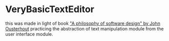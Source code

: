 # VeryBasicTextEditor

this was made in light of book ["A philosophy of software design" by John Ousterhout](https://www.amazon.com/Philosophy-Software-Design-John-Ousterhout/dp/1732102201)
practicing the abstraction of text manipulation module from the user interface module.

